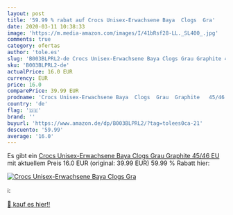 ```yaml
---
layout: post
title: '59.99 % rabat auf Crocs Unisex-Erwachsene Baya  Clogs  Gra'
date: 2020-03-11 10:38:33
image: 'https://m.media-amazon.com/images/I/41bRsf28-LL._SL400_.jpg'
comments: true
category: ofertas
author: 'tole.es'
slug: 'B003BLPRL2-de Crocs Unisex-Erwachsene Baya Clogs Grau Graphite 45/46 EU'
sku: 'B003BLPRL2-de'
actualPrice: 16.0 EUR
currency: EUR
price: 16.0
comparePrice: 39.99 EUR
prodname: 'Crocs Unisex-Erwachsene Baya  Clogs  Grau  Graphite   45/46 EU'
country: 'de'
flag: '🇩🇪'
brand: ''
buyurl: 'https://www.amazon.de/dp/B003BLPRL2/?tag=tolees0ca-21'
descuento: '59.99'
average: '16.0'
---
```


Es gibt ein [Crocs Unisex-Erwachsene Baya  Clogs  Grau  Graphite   45/46 EU](https://www.amazon.de/dp/B003BLPRL2/?tag=tolees0ca-21) mit aktuellem Preis 16.0 EUR (original: 39.99 EUR) 59.99 % Rabatt hier:

[![Crocs Unisex-Erwachsene Baya  Clogs  Gra](https://m.media-amazon.com/images/I/41bRsf28-LL._SL400_.jpg)](https://www.amazon.de/dp/B003BLPRL2/?tag=tolees0ca-21)

ℹ️:


[🛒 kauf es hier!!](https://www.amazon.de/dp/B003BLPRL2/?tag=tolees0ca-21)

